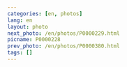 ```yaml
---
categories: [en, photos]
lang: en
layout: photo
next_photo: /en/photos/P0000229.html
picname: P0000228
prev_photo: /en/photos/P0000380.html
tags: []
---
```

